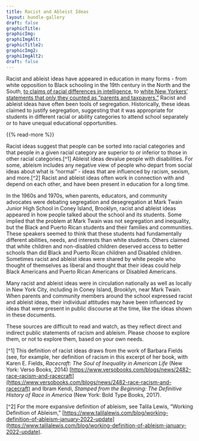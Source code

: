 ```yaml
---
title: Racist and Ableist Ideas
layout: bundle-gallery
draft: false
graphicTitle:
graphicImg:
graphiImgAlt: 
graphicTitle2:
graphicImg2:
graphiImgAlt2: 
draft: false
---
```


Racist and ableist ideas have appeared in education in many forms - from white opposition to Black schooling in the 19th century in the North and the South, [to claims of racial differences in intelligence](/topics/seeking-equity-for-disabled-students/tests-labels-and-segregation/), to [white New Yorkers’ statements that only they counted as “parents and taxpayers.”](/topics/boycotting-ny-schools/responding-to-the-boycott/) Racist and ableist ideas have often been tools of segregation. Historically, these ideas claimed to justify segregation, suggesting that it was appropriate for students in different racial or ability categories to attend school separately or to have unequal educational opportunities.

{{% read-more %}}

Racist ideas suggest that people can be sorted into racial categories and that people in a given racial category are superior to or inferior to those in other racial categories.[^1] Ableist ideas devalue people with disabilities. For some, ableism includes any negative view of people who depart from social ideas about what is “normal” - ideas that are influenced by racism, sexism, and more.[^2] Racist and ableist ideas often work in connection with and depend on each other, and have been present in education for a long time.

In the 1960s and 1970s, when parents, educators, and community advocates were debating segregation and desegregation at Mark Twain Junior High School in Coney Island, Brooklyn, racist and ableist ideas appeared in how people talked about the school and its students. Some implied that the problem at Mark Twain was not segregation and inequality, but the Black and Puerto Rican students and their families and communities. These speakers seemed to think that these students had fundamentally different abilities, needs, and interests than white students. Others claimed that white children and non-disabled children deserved access to better schools than did Black and Puerto Rican children and Disabled children. Sometimes racist and ableist ideas were shared by white people who thought of themselves as liberal and thought that their ideas could help Black Americans and Puerto Rican Americans or Disabled Americans.

Many racist and ableist ideas were in circulation nationally as well as locally in New York City, including in Coney Island, Brooklyn, near Mark Twain. When parents and community members around the school expressed racist and ableist ideas, their individual attitudes may have been influenced by ideas that were present in public discourse at the time, like the ideas shown in these documents.

These sources are difficult to read and watch, as they reflect direct and indirect public statements of racism and ableism. Please choose to explore them, or not to explore them, based on your own needs.

[^1] This definition of racist ideas draws from the work of Barbara Fields (see, for example, her definition of racism in this excerpt of her book, with Karen E. Fields, *Racecraft: The Soul of Inequality in American Life* (New York: Verso Books, 2014) [https://www.versobooks.com/blogs/news/2482-race-racism-and-racecraft](https://www.versobooks.com/blogs/news/2482-race-racism-and-racecraft) and Ibram Kendi, *Stamped from the Beginning: The Definitive History of Race in America* (New York: Bold Type Books, 2017).

[^2] For the more expansive definition of ableism, see Talila Lewis, “Working Definition of Ableism,” [https://www.talilalewis.com/blog/working-definition-of-ableism-january-2022-update](https://www.talilalewis.com/blog/working-definition-of-ableism-january-2022-update).
